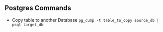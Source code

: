 ## Postgres Commands
  - Copy table to another Database `pg_dump -t table_to_copy source_db | psql target_db`

